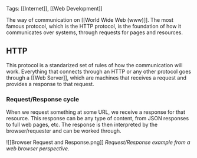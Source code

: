
Tags: [[Internet]], [[Web Development]]

The way of communication on [[World Wide Web (www)]]. The most famous protocol, which is the HTTP protocol, is the foundation of how it communicates over systems, through requests for pages and resources.

## HTTP

This protocol is a standarized set of rules of how the communication will work. Everything that connects through an HTTP or any other protocol goes through a [[Web Server]], which are machines that receives a request and provides a response to that request.

### Request/Response cycle

When we request something at some URL, we receive a response for that resource. This response can be any type of content, from JSON responses to full web pages, etc.
The response is then interpreted by the browser/requester and can be worked through.

![[Browser Request and Response.png]]
_Request/Response example from a web browser perspective._


